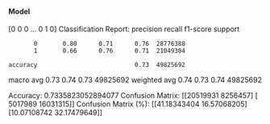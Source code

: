#### Model
[0 0 0 ... 0 1 0]
Classification Report:
              precision    recall  f1-score   support

           0       0.80      0.71      0.76  28776388
           1       0.66      0.76      0.71  21049304

    accuracy                           0.73  49825692
   macro avg       0.73      0.74      0.73  49825692
weighted avg       0.74      0.73      0.74  49825692

Accuracy: 0.7335823052894077
Confusion Matrix:
[[20519931  8256457]
 [ 5017989 16031315]]
Confusion Matrix (%):
[[41.18343404 16.57068205]
 [10.07108742 32.17479649]]
